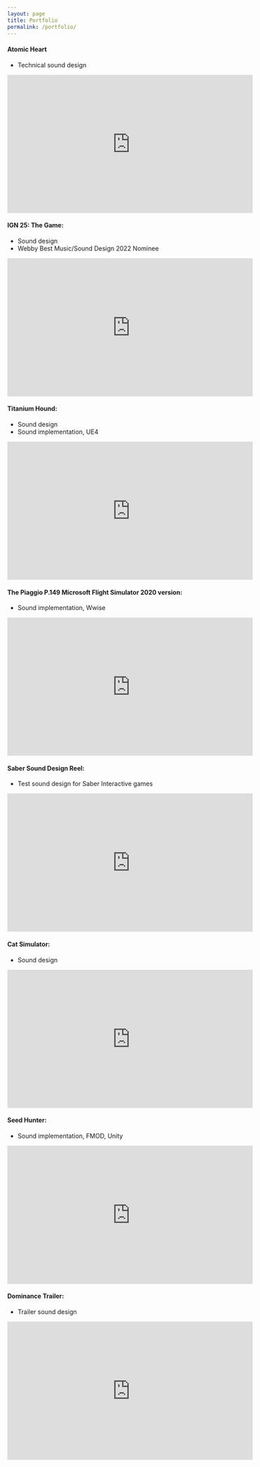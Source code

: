 ```yaml
---
layout: page
title: Portfolio
permalink: /portfolio/
---
```


#### Atomic Heart

- Technical sound design
<iframe width="560" height="315" src="https://www.youtube.com/embed/ZXSi4EcxnuY" title="YouTube video player" frameborder="0" allow="accelerometer; autoplay; clipboard-write; encrypted-media; gyroscope; picture-in-picture; web-share" allowfullscreen></iframe>

#### IGN 25: The Game:

- Sound design
- Webby Best Music/Sound Design 2022 Nominee
<iframe width="560" height="315" src="https://www.youtube.com/embed/aI65xxPpHa4" title="YouTube video player" frameborder="0" allow="accelerometer; autoplay; clipboard-write; encrypted-media; gyroscope; picture-in-picture" allowfullscreen></iframe>

#### Titanium Hound:

- Sound design
- Sound implementation, UE4
<iframe width="560" height="315" src="https://www.youtube.com/embed/09EQ1tDq1t4" title="YouTube video player" frameborder="0" allow="accelerometer; autoplay; clipboard-write; encrypted-media; gyroscope; picture-in-picture" allowfullscreen></iframe>


#### The Piaggio P.149 Microsoft Flight Simulator 2020 version:
- Sound implementation, Wwise
<iframe width="560" height="315" src="https://www.youtube.com/embed/rlPb4sqp0o0" title="YouTube video player" frameborder="0" allow="accelerometer; autoplay; clipboard-write; encrypted-media; gyroscope; picture-in-picture" allowfullscreen></iframe>


#### Saber Sound Design Reel:
- Test sound design for Saber Interactive games
<iframe width="560" height="315" src="https://www.youtube.com/embed/ZbtTVa019PU" title="YouTube video player" frameborder="0" allow="accelerometer; autoplay; clipboard-write; encrypted-media; gyroscope; picture-in-picture" allowfullscreen></iframe>


#### Cat Simulator:
- Sound design
<iframe width="560" height="315" src="https://www.youtube.com/embed/YhboSkkG0LI" title="YouTube video player" frameborder="0" allow="accelerometer; autoplay; clipboard-write; encrypted-media; gyroscope; picture-in-picture" allowfullscreen></iframe>


#### Seed Hunter:
- Sound implementation, FMOD, Unity
<iframe width="560" height="315" src="https://www.youtube.com/embed/z02-LaFpFY8" title="YouTube video player" frameborder="0" allow="accelerometer; autoplay; clipboard-write; encrypted-media; gyroscope; picture-in-picture" allowfullscreen></iframe>


#### Dominance Trailer:
- Trailer sound design
<iframe width="560" height="315" src="https://www.youtube.com/embed/QDa59ocw1r4" title="YouTube video player" frameborder="0" allow="accelerometer; autoplay; clipboard-write; encrypted-media; gyroscope; picture-in-picture" allowfullscreen></iframe>

